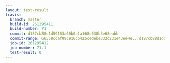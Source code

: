 ```yaml
---
layout: test-result
travis:
  branch: master
  build-id: 261295411
  build-number: 71
  commit: d187cb88d1d59163a60b0a1a168d638b3e68eabb
  commit-range: 66558ccaf09c916cb425cedebe332c231e43ee4e...d187cb88d1d59163a60b0a1a168d638b3e68eabb
  job-id: 261295412
  job-number: 71.1
  test-result: 0
---
```

